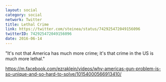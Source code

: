 ```yaml
---
layout: social
category: social
network: Twitter
title: Lethal Crime
link: https://twitter.com/steinea/status/742925472049156096
twitterID: 742925472049156096
date: 2016-06-14
---
```


"It's not that America has much more crime; it's that crime in the US is much more lethal."

<https://m.facebook.com/ezraklein/videos/why-americas-gun-problem-is-so-unique-and-so-hard-to-solve/10154000566913410/>
